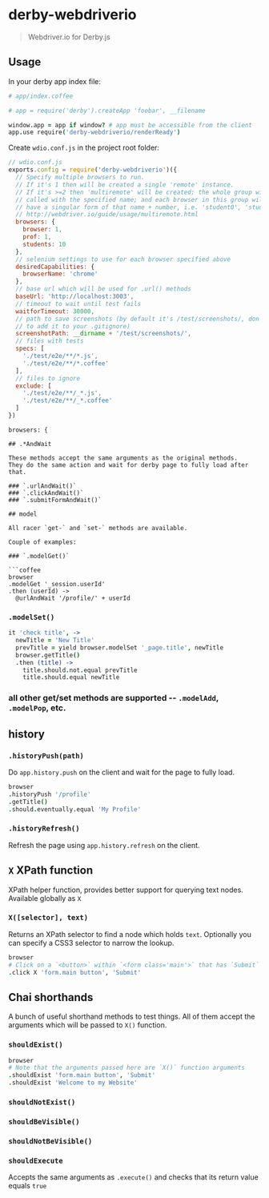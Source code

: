 # derby-webdriverio

> Webdriver.io for Derby.js

## Usage

In your derby app index file:

```coffee
# app/index.coffee

# app = require('derby').createApp 'foobar', __filename

window.app = app if window? # app must be accessible from the client
app.use require('derby-webdriverio/renderReady')
```

Create `wdio.conf.js` in the project root folder:

```js
// wdio.conf.js
exports.config = require('derby-webdriverio')({
  // Specify multiple browsers to run.
  // If it's 1 then will be created a single 'remote' instance.
  // If it's >=2 then 'multiremote' will be created; the whole group will be
  // called with the specified name; and each browser in this group will
  // have a singular form of that name + number, i.e. 'student0', 'student1', ...
  // http://webdriver.io/guide/usage/multiremote.html
  browsers: {
    browser: 1,
    prof: 1,
    students: 10
  },
  // selenium settings to use for each browser specified above
  desiredCapabilities: {
    browserName: 'chrome'
  },
  // base url which will be used for .url() methods
  baseUrl: 'http://localhost:3003',
  // timeout to wait until test fails
  waitforTimeout: 30000,
  // path to save screenshots (by default it's /test/screenshots/, don't forget
  // to add it to your .gitignore)
  screenshotPath: __dirname + '/test/screenshots/',
  // files with tests
  specs: [
    './test/e2e/**/*.js',
    './test/e2e/**/*.coffee'
  ],
  // files to ignore
  exclude: [
    './test/e2e/**/_*.js',
    './test/e2e/**/_*.coffee'
  ]
})
```



```
browsers: {

## .*AndWait

These methods accept the same arguments as the original methods.
They do the same action and wait for derby page to fully load after that.

### `.urlAndWait()`
### `.clickAndWait()`
### `.submitFormAndWait()`

## model

All racer `get-` and `set-` methods are available.

Couple of examples:

### `.modelGet()`

```coffee
browser
.modelGet '_session.userId'
.then (userId) ->
  @urlAndWait '/profile/' + userId
```

### `.modelSet()`

```coffee
it 'check title', ->
  newTitle = 'New Title'
  prevTitle = yield browser.modelSet '_page.title', newTitle
  browser.getTitle()
  .then (title) ->
    title.should.not.equal prevTitle
    title.should.equal newTitle
```

### all other get/set methods are supported -- `.modelAdd`, `.modelPop`, etc.

## history

### `.historyPush(path)`

Do `app.history.push` on the client and wait for the page to fully load.

```coffee
browser
.historyPush '/profile'
.getTitle()
.should.eventually.equal 'My Profile'
```

### `.historyRefresh()`

Refresh the page using `app.history.refresh` on the client.

## `X` XPath function

XPath helper function, provides better support for querying text nodes.
Available globally as `X`

### `X([selector], text)`

Returns an XPath selector to find a node which holds `text`.
Optionally you can specify a CSS3 selector to narrow the lookup.

```coffee
browser
# Click on a `<button>` within `<form class='main'>` that has `Submit` text.
.click X 'form.main button', 'Submit'
```

## Chai shorthands

A bunch of useful shorthand methods to test things.
All of them accept the arguments which will be passed to `X()` function.

### `shouldExist()`

```coffee
browser
# Note that the arguments passed here are `X()` function arguments
.shouldExist 'form.main button', 'Submit'
.shouldExist 'Welcome to my Website'
```

### `shouldNotExist()`
### `shouldBeVisible()`
### `shouldNotBeVisible()`

### `shouldExecute`

Accepts the same arguments as `.execute()` and checks that its return value
equals `true`


